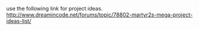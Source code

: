 use the following link for project ideas.
http://www.dreamincode.net/forums/topic/78802-martyr2s-mega-project-ideas-list/
